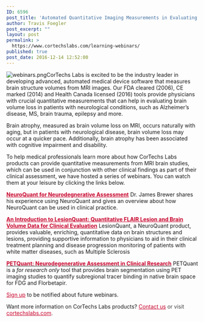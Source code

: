 ```yaml
---
ID: 6596
post_title: 'Automated Quantitative Imaging Measurements in Evaluating Brain Volume Loss: Learning Webinars'
author: Travis Foegler
post_excerpt: ""
layout: post
permalink: >
  https://www.cortechslabs.com/learning-webinars/
published: true
post_date: 2016-12-14 12:52:00
---
```

<img src="http://cortechsnews.cortechslabs.com/hubfs/webinars.png?t=1486616743416" alt="webinars.png" />CorTechs Labs is excited to be the industry leader in developing advanced, automated medical device software that measures brain structure volumes from MRI images. Our FDA cleared (2006), CE marked (2014) and Health Canada licensed (2016) tools provide physicians with crucial quantitative measurements that can help in evaluating brain volume loss in patients with neurological conditions, such as Alzheimer’s disease, MS, brain trauma, epilepsy and more.

Brain atrophy, measured as brain volume loss on MRI, occurs naturally with aging, but in patients with neurological disease, brain volume loss may occur at a quicker pace. Additionally, brain atrophy has been associated with cognitive impairment and disability.

To help medical professionals learn more about how CorTechs Labs products can provide quantitative measurements from MRI brain studies, which can be used in conjunction with other clinical findings as part of their clinical assessment, we have hosted a series of webinars. You can watch them at your leisure by clicking the links below.

<strong><span style="color: #c8042c;"><a style="color: #c8042c;" href="/dr.-james-brewer-neuroquant">NeuroQuant for Neurodegnerative Assessment</a></span></strong>
Dr. James Brewer shares his experience using NeuroQuant and gives an overview about how NeuroQuant can be used in clinical practice.

<strong><span style="color: #c8042c;"><a style="color: #c8042c;" href="/lesionquant_webinar">An Introduction to LesionQuant: Quantitative FLAIR Lesion and Brain Volume Data for Clinical Evaluation</a></span></strong>
<span class="hs_cos_wrapper hs_cos_wrapper_meta_field hs_cos_wrapper_type_rich_text">LesionQuant, a NeuroQuant product, provides valuable, enriching, quantitative data on brain structures and lesions, providing supportive information to physicians to aid in their clinical treatment planning and disease progression monitoring of patients with white matter diseases, such as Multiple Sclerosis</span>

<span class="hs_cos_wrapper hs_cos_wrapper_meta_field hs_cos_wrapper_type_rich_text"><strong><a href="/petquant-research"><span style="color: #c8042c;"><span style="color: #c8042c;">PETQuant: Neurodegenerative Assessment in Clinical Research</span></span></a></strong>
<span class="hs_cos_wrapper hs_cos_wrapper_meta_field hs_cos_wrapper_type_rich_text">PETQuant is a <em>for research only</em> tool that provides brain segmentation using PET imaging studies to quantify subregional tracer binding in native brain space for FDG and Florbetapir.</span></span>

<span class="hs_cos_wrapper hs_cos_wrapper_meta_field hs_cos_wrapper_type_rich_text"><span style="color: #c8042c;"><a style="color: #c8042c;" href="http://www.cortechslabs.com/webinars/">Sign up</a></span> to be notified about future webinars. </span>

<span class="hs_cos_wrapper hs_cos_wrapper_meta_field hs_cos_wrapper_type_rich_text">Want more information on CorTechs Labs products? <span style="color: #444444;"><span style="color: #c8042c;"><a style="color: #c8042c;" href="http://www.cortechslabs.com/contact/">Contact us</a></span> or visit <span style="color: #c8042c;"><a style="color: #c8042c;" href="http://www.cortechslabs.com/">cortechslabs.com</a></span>.</span>
</span>

&nbsp;

<img style="min-height: 1px!important; width: 1px!important; border-width: 0!important; padding: 0!important; margin: 0!important;" src="http://track.hubspot.com/__ptq.gif?a=343740&amp;k=14&amp;r=http%3A%2F%2Fcortechsnews.cortechslabs.com%2Flearning-webinars&amp;bu=http%253A%252F%252Fcortechsnews.cortechslabs.com&amp;bvt=rss" alt="" width="1" height="1" />